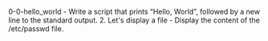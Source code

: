 0-0-hello_world - Write a script that prints “Hello, World”, followed by a new line to the standard output.
2. Let's display a file - Display the content of the /etc/passwd file.
